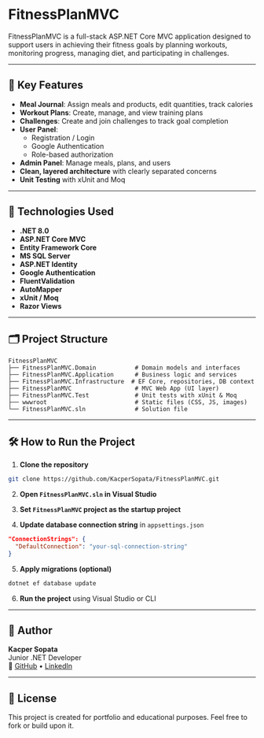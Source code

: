 # FitnessPlanMVC

FitnessPlanMVC is a full-stack ASP.NET Core MVC application designed to support users in achieving their fitness goals by planning workouts, monitoring progress, managing diet, and participating in challenges.

---

## 🚀 Key Features

- **Meal Journal**: Assign meals and products, edit quantities, track calories
- **Workout Plans**: Create, manage, and view training plans
- **Challenges**: Create and join challenges to track goal completion
- **User Panel**:
  - Registration / Login
  - Google Authentication
  - Role-based authorization
- **Admin Panel**: Manage meals, plans, and users
- **Clean, layered architecture** with clearly separated concerns
- **Unit Testing** with xUnit and Moq

---

## 🧱 Technologies Used

- **.NET 8.0**
- **ASP.NET Core MVC**
- **Entity Framework Core**
- **MS SQL Server**
- **ASP.NET Identity**
- **Google Authentication**
- **FluentValidation**
- **AutoMapper**
- **xUnit / Moq**
- **Razor Views**

---

## 🗂️ Project Structure

```
FitnessPlanMVC
├── FitnessPlanMVC.Domain           # Domain models and interfaces
├── FitnessPlanMVC.Application      # Business logic and services
├── FitnessPlanMVC.Infrastructure  # EF Core, repositories, DB context
├── FitnessPlanMVC                  # MVC Web App (UI layer)
├── FitnessPlanMVC.Test             # Unit tests with xUnit & Moq
├── wwwroot                         # Static files (CSS, JS, images)
└── FitnessPlanMVC.sln              # Solution file
```

---

## 🛠️ How to Run the Project

1. **Clone the repository**
```bash
git clone https://github.com/KacperSopata/FitnessPlanMVC.git
```

2. **Open `FitnessPlanMVC.sln` in Visual Studio**

3. **Set `FitnessPlanMVC` project as the startup project**

4. **Update database connection string** in `appsettings.json`
```json
"ConnectionStrings": {
  "DefaultConnection": "your-sql-connection-string"
}
```

5. **Apply migrations (optional)**
```bash
dotnet ef database update
```

6. **Run the project** using Visual Studio or CLI

---

## 👤 Author

**Kacper Sopata**  
Junior .NET Developer  
🔗 [GitHub](https://github.com/KacperSopata) • [LinkedIn](https://linkedin.com/in/KacperSopata)

---

## 📄 License

This project is created for portfolio and educational purposes. Feel free to fork or build upon it.
